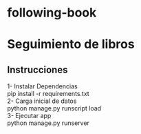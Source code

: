 # following-book
<h1>Seguimiento de libros </h1>

<h2> Instrucciones </h2>
1- Instalar Dependencias
<br>
  pip install -r requirements.txt
  <br>
2- Carga inicial de datos
<br>
  python manage.py runscript load
 <br>
3- Ejecutar app
  <br>
  python manage.py runserver



